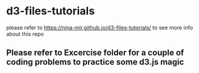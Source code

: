 # d3-files-tutorials

please refer to <https://nina-mir.github.io/d3-files-tutorials/> to see  more info about this repo

## Please refer to Excercise folder for a couple of coding problems to practice some d3.js magic
